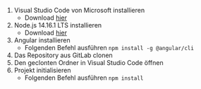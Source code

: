 1. Visual Studio Code von Microsoft installieren
    - Download [hier](https://code.visualstudio.com/Download)
2. Node.js 14.16.1 LTS installieren
    - Download [hier](https://nodejs.org/en/)
3. Angular installieren
    - Folgenden Befehl ausführen `npm install -g @angular/cli`
4. Das Repository aus GitLab clonen
5. Den geclonten Ordner in Visual Studio Code öffnen
6. Projekt initialisieren
    - Folgenden Befehl ausführen `npm install`